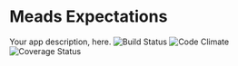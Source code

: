 # Meads Expectations
Your app description, here.
![Build Status](https://codeship.com/projects/eb6ca340-267d-0134-df97-76330feb89c7/status?branch=master)
![Code Climate](https://codeclimate.com/github/hgospodarek/meads_expectations.png)
![Coverage Status](https://coveralls.io/repos/hgospodarek/meads_expectations/badge.png)
